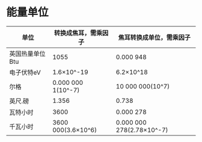 # 能量单位

| 单位            | 转换成焦耳，需乘因子 | 焦耳转换成单位，需乘因子  |
|-----------------|----------------------|---------------------------|
| 英国热量单位Btu | 1055                 | 0.000 948                 |
| 电子伏特eV      | 1.6×10^-19           | 6.2×10^18                 |
| 尔格            | 0.000 000 1(10^-7)   | 10 000 000(10^7)          |
| 英尺.磅         | 1.356                | 0.738                     |
| 瓦特小时        | 3600                 | 0.000 278                 |
| 千瓦小时        | 3600 000(3.6×10^6)   | 0.000 000 278(2.78×10^-7) |

